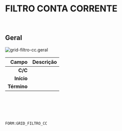 # FILTRO CONTA CORRENTE
<br>

## Geral
![grid-filtro-cc.geral](https://raw.githubusercontent.com/netforcews/docs-erp/master/geral/imagens/grid-filtro-cc.geral.png)

Campo | Descrição
--:|---
**C/C** | 
**Início** | 
**Término** | 
<br>
<br>
<br>
<br>

```FORM:GRID_FILTRO_CC```
